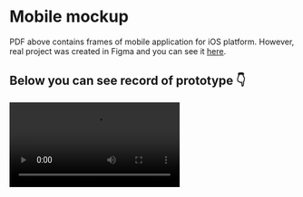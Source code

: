 # Mobile mockup

PDF above contains frames of mobile application for iOS platform. However, real project was created in Figma and you can see it [here](https://www.figma.com/file/pJCS4SpuACRp7CgVOfqQPa/HowMoney?node-id=0%3A1).

## Below you can see record of prototype :point_down:


![Demo](https://user-images.githubusercontent.com/62150130/158630615-dbc1e20b-41d3-4cdb-9c78-2e6ccacc184a.mov)
